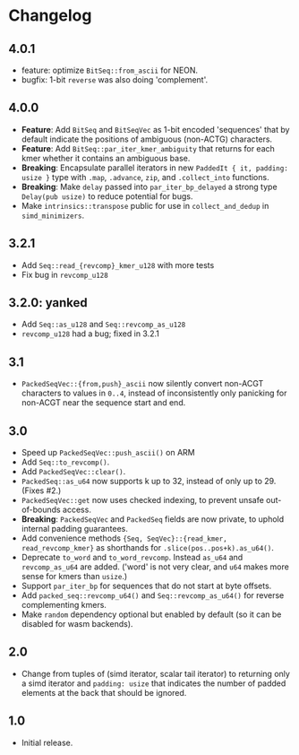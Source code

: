 # Changelog

## 4.0.1
- feature: optimize `BitSeq::from_ascii` for NEON.
- bugfix: 1-bit `reverse` was also doing 'complement'.

## 4.0.0
- **Feature**: Add `BitSeq` and `BitSeqVec` as 1-bit encoded 'sequences' that by default
  indicate the positions of ambiguous (non-ACTG) characters.
- **Feature**: Add `BitSeq::par_iter_kmer_ambiguity` that returns for each kmer
  whether it contains an ambiguous base.
- **Breaking**: Encapsulate parallel iterators in new `PaddedIt { it, padding: usize }` type with `.map`, `.advance`, `zip`, and `.collect_into` functions.
- **Breaking**: Make `delay` passed into `par_iter_bp_delayed` a strong type `Delay(pub usize)` to
  reduce potential for bugs.
- Make `intrinsics::transpose` public for use in `collect_and_dedup` in `simd_minimizers`.

## 3.2.1
- Add `Seq::read_{revcomp}_kmer_u128` with more tests
- Fix bug in `revcomp_u128`

## 3.2.0: yanked
- Add `Seq::as_u128` and `Seq::revcomp_as_u128`
- `revcomp_u128` had a bug; fixed in 3.2.1

## 3.1
- `PackedSeqVec::{from,push}_ascii` now silently convert non-ACGT characters to
  values in `0..4`, instead of inconsistently only panicking for non-ACGT near
  the sequence start and end.

## 3.0
- Speed up `PackedSeqVec::push_ascii()` on ARM
- Add `Seq::to_revcomp()`.
- Add `PackedSeqVec::clear()`.
- `PackedSeq::as_u64` now supports k up to 32, instead of only up to 29. (Fixes #2.)
- `PackedSeqVec::get` now uses checked indexing, to prevent unsafe out-of-bounds access.
- **Breaking**: `PackedSeqVec` and `PackedSeq` fields are now private, to uphold internal
  padding guarantees.
- Add convenience methods `{Seq, SeqVec}::{read_kmer, read_revcomp_kmer}` as
  shorthands for `.slice(pos..pos+k).as_u64()`.
- Deprecate `to_word` and `to_word_revcomp`. Instead `as_u64` and
  `revcomp_as_u64` are added. ('word' is not very clear, and `u64` makes more
  sense for kmers than `usize`.)
- Support `par_iter_bp` for sequences that do not start at byte offsets.
- Add `packed_seq::revcomp_u64()` and `Seq::revcomp_as_u64()` for reverse
  complementing kmers.
- Make `random` dependency optional but enabled by default (so it can be
  disabled for wasm backends).

## 2.0
- Change from tuples of (simd iterator, scalar tail iterator) to returning only a
  simd iterator and `padding: usize` that indicates the number of padded elements
  at the back that should be ignored.

## 1.0
- Initial release.
